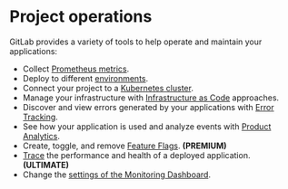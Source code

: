 # Project operations

GitLab provides a variety of tools to help operate and maintain
your applications:

- Collect [Prometheus metrics](../integrations/prometheus_library/index.md).
- Deploy to different [environments](../../../ci/environments/index.md).
- Connect your project to a [Kubernetes cluster](../clusters/index.md).
- Manage your infrastructure with [Infrastructure as Code](../../infrastructure/index.md) approaches.
- Discover and view errors generated by your applications with [Error Tracking](error_tracking.md).
- See how your application is used and analyze events with [Product Analytics](product_analytics.md).
- Create, toggle, and remove [Feature Flags](feature_flags.md). **(PREMIUM)**
- [Trace](tracing.md) the performance and health of a deployed application. **(ULTIMATE)**
- Change the [settings of the Monitoring Dashboard](dashboard_settings.md).
